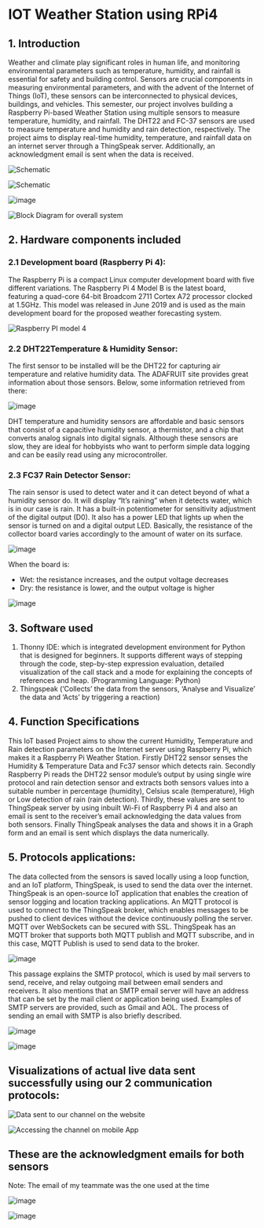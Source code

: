 # IOT Weather Station using RPi4
## 1. Introduction


Weather and climate play significant roles in human life, and monitoring environmental parameters such as temperature, humidity, and rainfall is essential for safety and building control. Sensors are crucial components in measuring environmental parameters, and with the advent of the Internet of Things (IoT), these sensors can be interconnected to physical devices, buildings, and vehicles. This semester, our project involves building a Raspberry Pi-based Weather Station using multiple sensors to measure temperature, humidity, and rainfall. The DHT22 and FC-37 sensors are used to measure temperature and humidity and rain detection, respectively. The project aims to display real-time humidity, temperature, and rainfall data on an internet server through a ThingSpeak server. Additionally, an acknowledgment email is sent when the data is received.

![Schematic](https://user-images.githubusercontent.com/96639538/229324359-75b163ef-ff5d-45dc-bb75-927507da54fc.png)

![Schematic](https://user-images.githubusercontent.com/96639538/229324400-a44b304c-f540-4528-b028-ed3e684254a9.png)

![image](https://user-images.githubusercontent.com/96639538/229324369-aec9f6de-ca6e-47ca-80d3-bb0cbeb87183.png)

![Block Diagram for overall system](https://user-images.githubusercontent.com/96639538/229324376-6dfaee49-038d-4b12-b1c2-d8eda48cba6d.png)


## 2. Hardware components included

### 2.1 Development board (Raspberry Pi 4):

The Raspberry Pi is a compact Linux computer development board with five different variations. The Raspberry Pi 4 Model B is the latest board, featuring a quad-core 64-bit Broadcom 2711 Cortex A72 processor clocked at 1.5GHz. This model was released in June 2019 and is used as the main development board for the proposed weather forecasting system.

![Raspberry PI model 4](https://user-images.githubusercontent.com/96639538/229324410-824789f7-fe36-417e-968f-83ea4b3bf0dc.png)

### 2.2 DHT22Temperature & Humidity Sensor:

The first sensor to be installed will be the DHT22 for capturing air temperature and relative humidity data. The ADAFRUIT site provides great information about those sensors. 
Below, some information retrieved from there:


![image](https://user-images.githubusercontent.com/96639538/229324455-76997a2a-ba09-4ea8-99f6-1f4867950f59.png)

DHT temperature and humidity sensors are affordable and basic sensors that consist of a capacitive humidity sensor, a thermistor, and a chip that converts analog signals into digital signals. Although these sensors are slow, they are ideal for hobbyists who want to perform simple data logging and can be easily read using any microcontroller.

### 2.3 FC37 Rain Detector Sensor:

The rain sensor is used to detect water and it can detect beyond of what a humidity sensor do. It will display “It’s raining” when it detects water, which is in our case is rain.
It has a built-in potentiometer for sensitivity adjustment of the digital output (D0). It also has a power LED that lights up when the sensor is turned on and a digital output LED.
Basically, the resistance of the collector board varies accordingly to the amount of water on its surface.

![image](https://user-images.githubusercontent.com/96639538/229325006-1f6d068a-2fc7-44ff-aa3d-35f5f6dfeff4.png)

When the board is:
- Wet: the resistance increases, and the output voltage decreases
-	Dry: the resistance is lower, and the output voltage is higher

![image](https://user-images.githubusercontent.com/96639538/229325014-7ff51d63-db7a-4072-964b-19f29f976041.png)

## 3. Software used

1. Thonny IDE: which is integrated development environment for Python that is designed for beginners. It supports different ways of stepping through the code, step-by-step expression evaluation, detailed visualization of the call stack and a mode for explaining the concepts of references and heap. (Programming Language: Python) 
2. Thingspeak (‘Collects’ the data from the sensors, ‘Analyse and Visualize’ the data and ‘Acts’ by triggering a reaction)


## 4. Function Specifications

This IoT based Project aims to show the current Humidity, Temperature and Rain detection parameters on the Internet server using Raspberry Pi, which makes it a Raspberry Pi Weather Station. 
Firstly DHT22 sensor senses the Humidity & Temperature Data and Fc37 sensor which detects rain. 
Secondly Raspberry Pi reads the DHT22 sensor module’s output by using single wire protocol and rain detection sensor and extracts both sensors values into a suitable number in percentage (humidity), Celsius scale (temperature), High or Low detection of rain (rain detection). 
Thirdly, these values are sent to ThingSpeak server by using inbuilt Wi-Fi of Raspberry Pi 4 and also an email is sent to the receiver’s email acknowledging the data values from both sensors.
Finally ThingSpeak analyses the data and shows it in a Graph form and an email is sent which displays the data numerically.


## 5. Protocols applications:

The data collected from the sensors is saved locally using a loop function, and an IoT platform, ThingSpeak, is used to send the data over the internet. ThingSpeak is an open-source IoT application that enables the creation of sensor logging and location tracking applications. An MQTT protocol is used to connect to the ThingSpeak broker, which enables messages to be pushed to client devices without the device continuously polling the server. MQTT over WebSockets can be secured with SSL. ThingSpeak has an MQTT broker that supports both MQTT publish and MQTT subscribe, and in this case, MQTT Publish is used to send data to the broker.

![image](https://user-images.githubusercontent.com/96639538/229325179-78ab5b8b-a31d-4454-89d5-043c5238cd91.png)

This passage explains the SMTP protocol, which is used by mail servers to send, receive, and relay outgoing mail between email senders and receivers. It also mentions that an SMTP email server will have an address that can be set by the mail client or application being used. Examples of SMTP servers are provided, such as Gmail and AOL. The process of sending an email with SMTP is also briefly described.

![image](https://user-images.githubusercontent.com/96639538/229325208-ae03f85c-90c4-4b1a-bee4-3498d71798f4.png)

![image](https://user-images.githubusercontent.com/96639538/229325212-ef9e4075-4747-4204-8cd0-46f5a5de7bb0.png)


## Visualizations of actual live data sent successfully using our 2 communication protocols:

![Data sent to our channel on the website](https://user-images.githubusercontent.com/96639538/229325278-877b3019-b83b-484e-8676-f5d6e2f0f254.png)

![Accessing the channel on mobile App](https://user-images.githubusercontent.com/96639538/229325282-81f95b59-a1c8-4ecd-ac9c-e531e2654984.png)

## These are the acknowledgment emails for both sensors

Note: The email of my teammate was the one used at the time

![image](https://user-images.githubusercontent.com/96639538/229325346-5c308c79-6003-4536-b50e-e6d1fbc8152d.png)

![image](https://user-images.githubusercontent.com/96639538/229325347-6b40be6a-9a7c-45c5-a434-a0fdbd533c77.png)


